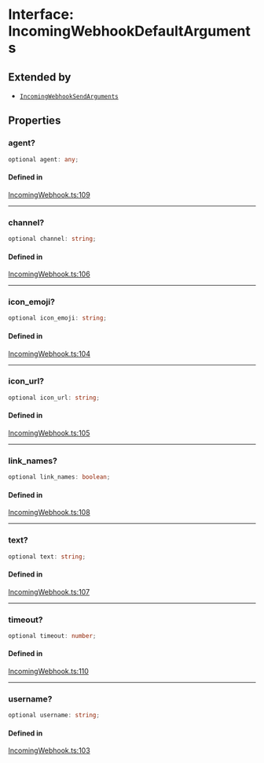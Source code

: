 # Interface: IncomingWebhookDefaultArguments

## Extended by

- [`IncomingWebhookSendArguments`](Interface.IncomingWebhookSendArguments.md)

## Properties

### agent?

```ts
optional agent: any;
```

#### Defined in

[IncomingWebhook.ts:109](https://github.com/slackapi/node-slack-sdk/blob/main/packages/webhook/src/IncomingWebhook.ts#L109)

***

### channel?

```ts
optional channel: string;
```

#### Defined in

[IncomingWebhook.ts:106](https://github.com/slackapi/node-slack-sdk/blob/main/packages/webhook/src/IncomingWebhook.ts#L106)

***

### icon\_emoji?

```ts
optional icon_emoji: string;
```

#### Defined in

[IncomingWebhook.ts:104](https://github.com/slackapi/node-slack-sdk/blob/main/packages/webhook/src/IncomingWebhook.ts#L104)

***

### icon\_url?

```ts
optional icon_url: string;
```

#### Defined in

[IncomingWebhook.ts:105](https://github.com/slackapi/node-slack-sdk/blob/main/packages/webhook/src/IncomingWebhook.ts#L105)

***

### link\_names?

```ts
optional link_names: boolean;
```

#### Defined in

[IncomingWebhook.ts:108](https://github.com/slackapi/node-slack-sdk/blob/main/packages/webhook/src/IncomingWebhook.ts#L108)

***

### text?

```ts
optional text: string;
```

#### Defined in

[IncomingWebhook.ts:107](https://github.com/slackapi/node-slack-sdk/blob/main/packages/webhook/src/IncomingWebhook.ts#L107)

***

### timeout?

```ts
optional timeout: number;
```

#### Defined in

[IncomingWebhook.ts:110](https://github.com/slackapi/node-slack-sdk/blob/main/packages/webhook/src/IncomingWebhook.ts#L110)

***

### username?

```ts
optional username: string;
```

#### Defined in

[IncomingWebhook.ts:103](https://github.com/slackapi/node-slack-sdk/blob/main/packages/webhook/src/IncomingWebhook.ts#L103)

